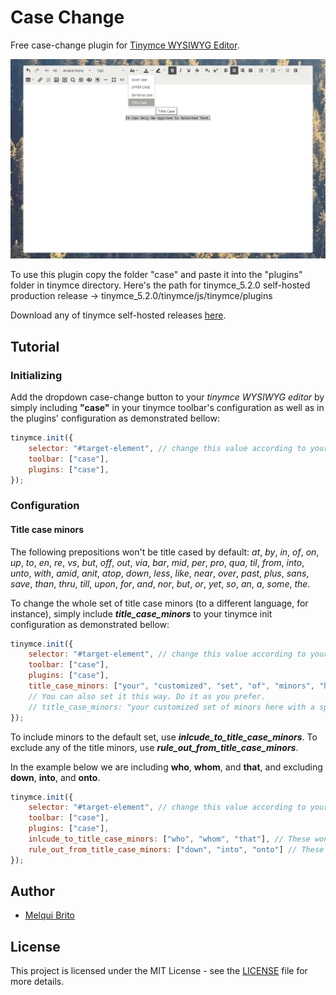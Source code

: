 # Case Change 
Free case-change plugin for [Tinymce WYSIWYG Editor](https://www.tiny.cloud/).

![preview](/Toolbar-menuButton-preview.png)

To use this plugin copy the folder "case" and paste it into the "plugins" folder in tinymce directory.
Here's the path for tinymce_5.2.0 self-hosted production release -> tinymce_5.2.0/tinymce/js/tinymce/plugins

Download any of tinymce self-hosted releases [here](https://www.tiny.cloud/get-tiny/self-hosted/).

## Tutorial
### Initializing
Add the dropdown case-change button to your _tinymce WYSIWYG editor_ by simply including **"case"** in your tinymce toolbar's configuration as well as in the plugins' configuration as demonstrated bellow:
```javascript
tinymce.init({
    selector: "#target-element", // change this value according to your HTML target element selector
    toolbar: ["case"],
    plugins: ["case"],
});
```
### Configuration
#### Title case minors
The following prepositions won't be title cased by default: _at_, _by_, _in_, _of_, _on_, _up_, _to_, _en_, _re_, _vs_, _but_, _off_, _out_, _via_, _bar_, _mid_, _per_, _pro_, _qua_, _til_, _from_, _into_, _unto_, _with_, _amid_, _anit_, _atop_, _down_, _less_, _like_, _near_, _over_, _past_, _plus_, _sans_, _save_, _than_, _thru_, _till_, _upon_, _for_, _and_, _nor_, _but_, _or_, _yet_, _so_, _an_, _a_, _some_, _the_. 

To change the whole set of title case minors (to a different language, for instance), simply include _**title_case_minors**_ to your tinymce init configuration as demonstrated bellow:
```javascript
tinymce.init({
    selector: "#target-element", // change this value according to your HTML target element selector
    toolbar: ["case"],
    plugins: ["case"],
    title_case_minors: ["your", "customized", "set", "of", "minors", "here"]
    // You can also set it this way. Do it as you prefer.
    // title_case_minors: "your customized set of minors here with a space in between them"
});
```
To include minors to the default set, use _**inlcude_to_title_case_minors**_.
To exclude any of the title minors, use _**rule_out_from_title_case_minors**_.

In the example below we are including **who**, **whom**, and **that**, and excluding **down**, **into**, and **onto**.
```javascript
tinymce.init({
    selector: "#target-element", // change this value according to your HTML target element selector
    toolbar: ["case"],
    plugins: ["case"],
    inlcude_to_title_case_minors: ["who", "whom", "that"], // These won't be title cased anymore.
    rule_out_from_title_case_minors: ["down", "into", "onto"] // These will now be title cased.
});
```
## Author
* [Melqui Brito](https://github.com/melquibrito)

## License
This project is licensed under the MIT License - see the [LICENSE](LICENSE.md) file for more details.
